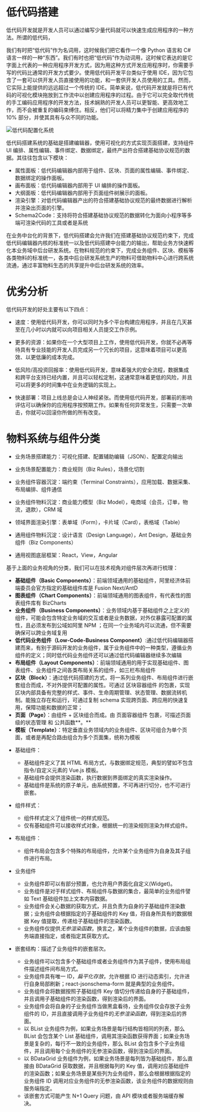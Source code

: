 # 低代码搭建

低代码开发就是开发人员可以通过编写少量代码就可以快速生成应用程序的一种方法。所谓的低代码，

我们有时把“低代码”作为名词用，这时候我们把它看作一个像 Python 语言和 C# 语言一样的一种“东西”。我们有时也把“低代码”作为动词用，这时候它表达的是它字面上代表的一种应用程序开发方式，因为用这种方式开发应用程序时，你需要手写的代码比通常的开发方式要少。使用低代码开发平台类似于使用 IDE，因为它包含了一套可以供开发人员直接使用的功能，和一套供开发人员使用的工具。然而，它实际上能提供的远远超过一个传统的 IDE。简单来说，低代码开发就是将已有代码的可视化模块拖放到工作流中以创建应用程序的过程。由于它可以完全取代传统的手工编码应用程序的开发方法，技术娴熟的开发人员可以更智能、更高效地工作，而不会被重复的编码束缚住。相反，他们可以将精力集中于创建应用程序的 10% 部分，并使其具有与众不同的功能。

![低代码配置化系统](https://s2.ax1x.com/2019/10/03/u0MAc8.png)

低代码搭建系统的基础是搭建编辑器，使用可视化的方式实现页面搭建，支持组件 UI 编排、属性编辑、事件绑定、数据绑定，最终产出符合搭建基础协议规范的数据。其往往包含以下模块：

- 属性面板：低代码编辑器内部用于组件、区块、页面的属性编辑、事件绑定、数据绑定的操作面板。
- 画布面板：低代码编辑器内部用于 UI 编排的操作面板。
- 大纲面板：低代码编辑器内部用于页面组件树展示的面板。
- 渲染引擎：对低代码编辑器产出的符合搭建基础协议规范的最终数据进行解析并渲染出页面的引擎。
- Schema2Code：支持将符合搭建基础协议规范的数据转化为面向小程序等多端可渲染代码的工具或者是系统

在业务中台化的背景下，低代码搭建会允许我们在搭建基础协议规范约束下，完成低代码编辑器内核的标准统一以及低代码搭建中台能力的输出，帮助业务方快速孵化本业务域中后台研发系统。在物料规范的约束下，完成业务组件、区块、模板等各类物料的标准统一，各类中后台研发系统生产的物料可借助物料中心进行跨系统流通，通过丰富物料生态的共享提升中后台研发系统的效率。

# 优劣分析

低代码开发的好处主要有以下四点：

- 速度：使用低代码开发，你可以同时为多个平台构建应用程序，并且在几天甚至在几小时以内就可以向项目相关人员提交工作示例。

- 更多的资源：如果你在一个大型项目上工作，使用低代码开发，你就不必再等待具有专业技能的开发人员完成另一个冗长的项目，这意味着项目可以更高效、以更低廉的成本完成。

- 低风险/高投资回报率：使用低代码开发，意味着强大的安全流程，数据集成和跨平台支持已经内置，并且可以轻松定制，这通常意味着更低的风险，并且可以将更多的时间集中在业务逻辑的实现上。

- 快速部署：项目上线总是会让人神经紧张。而使用低代码开发，部署前的影响评估可以确保你的应用程序按预期工作。如果有任何异常发生，只需要一次单击，你就可以回滚你所做的所有改变。

# 物料系统与组件分类

- 业务场景搭建能力：可视化搭建、配置辅助编辑（JSON）、配置定向输出

- 业务场景配置能力：商业规则（Biz Rules），场景化切割

- 业务组件容器沉淀：端约束（Terminal Constraints），应用加载、数据采集、布局编排、组件通信

- 业务组件物料沉淀：商业能力模型（Biz Model），电商域（会员，订单，物流，退款），CRM 域

- 领域界面渲染引擎：表单域（Form），卡片域（Card），表格域（Table）

- 通用组件物料沉淀：设计语言（Design Language），Ant Design，基础业务组件（Biz Components）

- 通用视图底层框架：React，View，Angular

基于上面的业务视角的分类，我们可以在技术视角对组件层次再进行梳理：

- **基础组件（Basic Components）**：前端领域通用的基础组件，阿里经济体前端委员会官方指定的基础组件库是 Fusion Next/AntD
- **图表组件（Chart Components）**：前端领域通用的图表组件，有代表性的图表组件库有 BizCharts
- **业务组件（Business Components）**：业务领域内基于基础组件之上定义的组件，可能会包含特定业务域的交互或者是业务数据，对外仅暴露可配置的属性，且必须发布到公域如阿里 NPM ；在同一个业务域内可以流通，但不需要确保可以跨业务域复用
- **低代码业务组件（Low-Code-Business Component）**:通过低代码编辑器搭建而来，有别于源码开发的业务组件，属于业务组件中的一种类型，遵循业务组件的定义；同时低代码业务组件还可以通过低代码编辑器继续多次编辑
- **布局组件（Layout Components）**：前端领域通用的用于实现基础组件、图表组件、业务组件之间各类布局关系的组件，如三栏布局组件
- **区块（Block）**：通过低代码搭建的方式，将一系列业务组件、布局组件进行嵌套组合而成，不对外提供可配置的属性。可通过 区块容器组件 的包裹，实现区块内部具备有完整的样式、事件、生命周期管理、状态管理、数据流转机制。能独立存在和运行，可通过复制 schema 实现跨页面、跨应用的快速复用，保障功能和数据的正常；
- **页面（Page）**：由组件 + 区块组合而成。由 页面容器组件 包裹，可描述页面级的状态管理 和 公共函数**。**
- **模板（Template）**：特定垂直业务领域内的业务组件、区块可组合为单个页面，或者是再配合路由组合为多个页面集，统称为模板

* 基础组件：

  - 基础组件定义了其 HTML 布局方式，与数据绑定规范，典型的譬如不包含指令/自定义元素的 Vue.js 模板。
  - 基础组件会提供渲染函数，执行数据到界面绑定的真实渲染操作。
  - 基础组件是系统的原子单元，由系统预置，不可再进行切分，也不可进行嵌套。

* 组件样式：

  - 组件样式定义了组件统一的样式规范。
  - 仅有基础组件可以接收样式对象，根据统一的渲染规则渲染为样式组件。

* 布局组件：

  - 组件布局会包含多个特殊的布局组件，允许某个业务组件为自身及其子组件进行布局。

* 业务组件

  - 业务组件即可以有部分预置，也允许用户界面化自定义(Widget)。
  - 业务组件是对于样式组件、布局组件与数据的集合，最简单的业务组件譬如 Text 基础组件加上文本内容数据。
  - 业务组件会关心数据的获取方式，并且负责为自身的子基础组件渲染数据；业务组件会根据指定的子基础组件的 Key 值，将自身所具有的数据根据 Key 值提取，传递给子基础组件的渲染函数。
  - 业务组件仅提供*无参渲染函数*，换言之，某个业务组件的数据，应该由服务端直接指定，或者指定其获取方式。

* 嵌套结构：描述了业务组件的嵌套层次。
  - 业务组件可以包含多个基础组件或者业务组件作为其子组件，使用布局组件描述组件间布局方式。
  - 业务组件具有唯一 ID，_扁平化存放_，允许根据 ID 进行动态索引，允许进行自身局部刷新；react-jsonschema-form 就是典型的业务组件。
  - 业务组件会将数据按照子基础组件 Key 值切分传递给自身的子基础组件，并且调用子基础组件的渲染函数，得到渲染后的界面。
  - 业务组件会将自身的子业务组件当做黑盒看待，业务组件仅会存放子业务组件的 ID，并且直接调用子业务组件的*无参渲染函数*，得到渲染后的界面。
  - 以 BList 业务组件为例，如果业务场景是每行结构皆相同的列表，那么 BList 会包含某个 List 基础组件，调用其渲染函数获得界面；如果业务场景是复杂的，每行不一致的业务组件，那么 BList 会包含多个子业务组件，并且调用每个业务组件的无参渲染函数，得到渲染后的界面。
  - 以 BDataGrid 业务组件为例，如果业务场景是每列皆为基础组件，那么直接由 BDataGrid 获取数据，并且根据每列的 Key 值，调用对应基础组件的渲染函数；如果业务场景是某些列为业务组件，那么会根据根据指定的业务组件 ID 调用对应业务组件的无参渲染函数，该业务组件的数据规则由服务端指定。
  - 该嵌套方式可能产生 N+1 Query 问题，由 API 模块或者服务端缓存解决。
